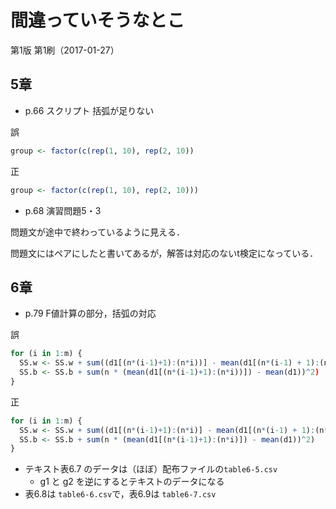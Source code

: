 # 間違っていそうなとこ

第1版 第1刷（2017-01-27）

## 5章
* p.66 スクリプト 括弧が足りない

誤
```r
group <- factor(c(rep(1, 10), rep(2, 10))
```

正
```r
group <- factor(c(rep(1, 10), rep(2, 10)))
```

* p.68 演習問題5・3

問題文が途中で終わっているように見える．

問題文にはペアにしたと書いてあるが，解答は対応のないt検定になっている．

## 6章

* p.79 F値計算の部分，括弧の対応

誤
```r
for (i in 1:m) {
  SS.w <- SS.w + sum((d1[(n*(i-1)+1):(n*i))] - mean(d1[(n*(i-1) + 1):(n*i))]))^2)
  SS.b <- SS.b + sum(n * (mean(d1[(n*(i-1)+1):(n*i))]) - mean(d1))^2)
}
```

正
```r
for (i in 1:m) {
  SS.w <- SS.w + sum((d1[(n*(i-1)+1):(n*i)] - mean(d1[(n*(i-1) + 1):(n*i)]))^2)
  SS.b <- SS.b + sum(n * (mean(d1[(n*(i-1)+1):(n*i)]) - mean(d1))^2)
}
```
* テキスト表6.7 のデータは（ほぼ）配布ファイルの`table6-5.csv`
    * g1 と g2 を逆にするとテキストのデータになる
* 表6.8は `table6-6.csv`で，表6.9は `table6-7.csv`
